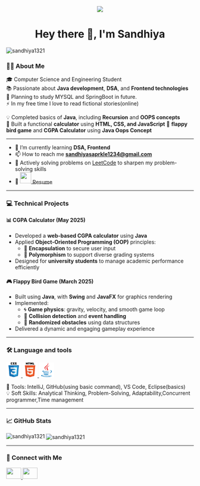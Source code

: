 <div align="center">
  <img height="250" src="https://i.gifer.com/Ud0S.gif" />
</div>

<h1 align="center">Hey there 👋, I'm Sandhiya</h1>

<p align="left"> 
  <img src="https://komarev.com/ghpvc/?username=sandhiya1321&label=Profile%20views&color=0e75b6&style=flat" alt="sandhiya1321" /> 
</p>



### 👩‍💻 About Me

🎓 Computer Science and Engineering Student  
📚 Passionate about **Java development**, **DSA**, and **Frontend technologies**  
💭 Planning to study MYSQL and SpringBoot in future.  
⚡ In my free time I love to read fictional stories(online)

💡 Completed basics of **Java**, including **Recursion** and **OOPS concepts**  
🧮 Built a functional **calculator** using **HTML, CSS, and JavaScript**
🧮 **flappy bird game**  and  **CGPA Calculator** using **Java Oops Concept**

---
- 🌱 I’m currently learning **DSA, Frontend**
- 📫 How to reach me **sandhiyasaprkle1234@gmail.com**
- 🧠 Actively solving problems on [LeetCode](https://leetcode.com/u/Diya1213/) to sharpen my problem-solving skills
- 📄 <a href="https://drive.google.com/file/d/1ABYxSDu5SMMzPS7FrwviFo4nbvx4tMIF/view?usp=sharing" target="blank">
    <img src="https://img.icons8.com/ios-filled/50/000000/resume.png" height="30" width="30" />
    <span style="vertical-align: middle;">Resume</span>
  </a>


---
### 💻 Technical Projects

#### 📊 CGPA Calculator (May 2025)
- Developed a **web-based CGPA calculator** using **Java**
- Applied **Object-Oriented Programming (OOP)** principles:
  - 🔐 **Encapsulation** to secure user input
  - 🔄 **Polymorphism** to support diverse grading systems
- Designed for **university students** to manage academic performance efficiently

#### 🎮 Flappy Bird Game (March 2025)
- Built using **Java**, with **Swing** and **JavaFX** for graphics rendering
- Implemented:
  - 🌀 **Game physics**: gravity, velocity, and smooth game loop
  - 🧠 **Collision detection** and **event handling**
  - 🎲 **Randomized obstacles** using data structures
- Delivered a dynamic and engaging gameplay experience

---



<h3 align="left">🛠 Language and tools</h3>

<p align="left"> 
  <a href="https://www.w3schools.com/css/" target="_blank"> 
    <img src="https://raw.githubusercontent.com/devicons/devicon/master/icons/css3/css3-original-wordmark.svg" width="40" height="40"/> 
  </a> 
  <a href="https://www.w3.org/html/" target="_blank"> 
    <img src="https://raw.githubusercontent.com/devicons/devicon/master/icons/html5/html5-original-wordmark.svg" width="40" height="40"/> 
  </a> 
  <a href="https://www.java.com" target="_blank"> 
    <img src="https://raw.githubusercontent.com/devicons/devicon/master/icons/java/java-original.svg" width="40" height="40"/> 
  </a> 
</p>

🧰 Tools: IntelliJ, GitHub(using basic command), VS Code, Eclipse(basics)  
💡 Soft Skills: Analytical Thinking, Problem-Solving, Adaptability,Concurrent programmer,Time management  

---

### 📈 GitHub Stats

<p><img align="left" src="https://github-readme-stats.vercel.app/api/top-langs?username=sandhiya1321&show_icons=true&locale=en&layout=compact" alt="sandhiya1321" /></p>

<p>&nbsp;<img align="center" src="https://github-readme-stats.vercel.app/api?username=sandhiya1321&show_icons=true&locale=en" alt="sandhiya1321" /></p>

---

### 🤝 Connect with Me

<p align="left">
  <a href="https://instagram.com/sandy_offici_13" target="blank">
    <img src="https://raw.githubusercontent.com/rahuldkjain/github-profile-readme-generator/master/src/images/icons/Social/instagram.svg" height="30" width="40" />
  </a>
  <a href="https://www.leetcode.com/Diya1213" target="blank">
    <img src="https://raw.githubusercontent.com/rahuldkjain/github-profile-readme-generator/master/src/images/icons/Social/leet-code.svg" height="30" width="40" />
  </a>
</p>

<picture>
  <source media="(prefers-color-scheme: dark)" srcset="https://raw.githubusercontent.com/maurodesouza/maurodesouza/output/pacman-contribution-graph-dark.svg">
  <source media="(prefers-color-scheme: light)" srcset="https://raw.githubusercontent.com/maurodesouza/maurodesouza/output/pacman-contribution-graph.svg">
</picture>




